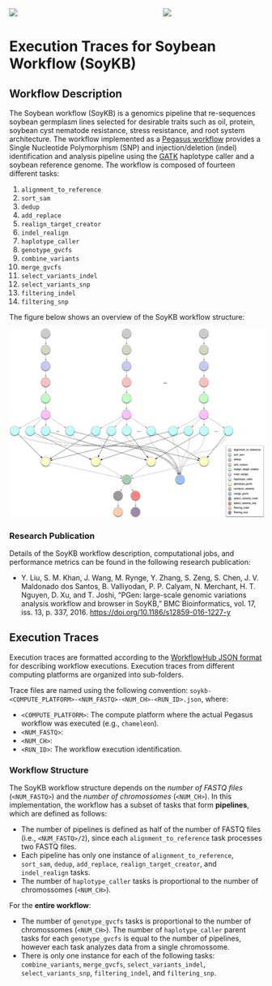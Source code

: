 <img src="https://workflowhub.org/assets/images/logo-horizontal.png" width="300" />
<img src="https://pegasus.isi.edu/wordpress/wp-content/uploads/2015/12/logo-dark.png" width=200 style="float: right" />

# Execution Traces for Soybean Workflow (SoyKB)

## Workflow Description

The Soybean workflow (SoyKB) is a genomics pipeline that re-sequences soybean
germplasm lines selected for desirable traits such as oil, protein, soybean
cyst nematode resistance, stress resistance, and root system architecture.
The workflow implemented as a
[Pegasus workflow](https://github.com/pegasus-isi/Soybean-Workflow) provides
a Single Nucleotide Polymorphism (SNP) and injection/deletion (indel)
identification and analysis pipeline using the
[GATK](https://www.broadinstitute.org/gatk) haplotype caller and a soybean
reference genome. The workflow is composed of fourteen different tasks:

  1. `alignment_to_reference`
  2. `sort_sam`
  3. `dedup`
  4. `add_replace`
  5. `realign_target_creator`
  6. `indel_realign`
  7. `haplotype_caller`
  8. `genotype_gvcfs`
  9. `combine_variants`
  10. `merge_gvcfs`
  11. `select_variants_indel`
  12. `select_variants_snp`
  13. `filtering_indel`
  14. `filtering_snp`

The figure below shows an overview of the SoyKB workflow structure:

<img src="docs/images/soykb.png?raw=true" width="650">

### Research Publication

Details of the SoyKB workflow description, computational jobs, and
performance metrics can be found in the following research publication:

- Y. Liu, S. M. Khan, J. Wang, M. Rynge, Y. Zhang, S. Zeng, S. Chen, J. V.
  Maldonado dos Santos, B. Valliyodan, P. P. Calyam, N. Merchant, H. T.
  Nguyen, D. Xu, and T. Joshi, “PGen: large-scale genomic variations analysis
  workflow and browser in SoyKB,” BMC Bioinformatics, vol. 17, iss. 13, p.
  337, 2016. https://doi.org/10.1186/s12859-016-1227-y

## Execution Traces

Execution traces are formatted according to the
[WorkflowHub JSON format](https://github.com/workflowhub/workflow-schema)
for describing workflow executions. Execution traces from different
computing platforms are organized into sub-folders.

Trace files are named using the following convention:
`soykb-<COMPUTE_PLATFORM>-<NUM_FASTQ>-<NUM_CH>-<RUN_ID>.json`, where:

- `<COMPUTE_PLATFORM>`: The compute platform where the actual Pegasus workflow
  was executed (e.g., `chameleon`).
- `<NUM_FASTQ>`:
- `<NUM_CH>`:
- `<RUN_ID>`: The workflow execution identification.

### Workflow Structure

The SoyKB workflow structure depends on the _number of FASTQ files_
(`<NUM_FASTQ>`) and the _number of chromossomes_ (`<NUM_CH>`). In this
implementation, the workflow has a subset of tasks that form **pipelines**,
which are defined as follows:

- The number of pipelines is defined as half of the number of FASTQ files
  (i.e., `<NUM_FASTQ>/2`), since each `alignment_to_reference` task processes
  two FASTQ files.
- Each pipeline has only one instance of `alignment_to_reference`, `sort_sam`,
  `dedup`, `add_replace`, `realign_target_creator`, and `indel_realign` tasks.
- The number of `haplotype_caller` tasks is proportional to the number of
  chromossomes (`<NUM_CH>`).

For the **entire workflow**:

- The number of `genotype_gvcfs` tasks is proportional to the number of
  chromossomes (`<NUM_CH>`). The number of `haplotype_caller` parent tasks
  for each `genotype_gvcfs` is equal to the number of pipelines, however
  each task analyzes data from a single chromossome.
- There is only one instance for each of the following tasks:
  `combine_variants`, `merge_gvcfs`, `select_variants_indel`,
  `select_variants_snp`, `filtering_indel`, and `filtering_snp`.

